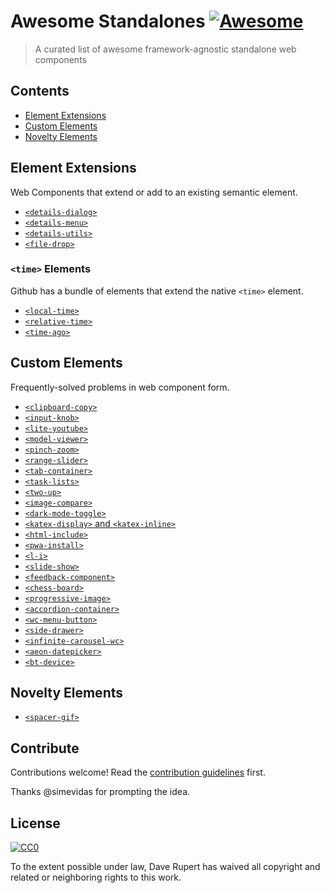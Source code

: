 # Awesome Standalones [![Awesome](https://awesome.re/badge.svg)](https://awesome.re)

> A curated list of awesome framework-agnostic standalone web components


## Contents

- [Element Extensions](#element-extensions)
- [Custom Elements](#custom-elements)
- [Novelty Elements](#novelty-elements)


## Element Extensions

Web Components that extend or add to an existing semantic element.

- [`<details-dialog>`](https://github.com/github/details-dialog-element)
- [`<details-menu>`](https://github.com/github/details-menu-element)
- [`<details-utils>`](https://github.com/zachleat/details-utils)
- [`<file-drop>`](https://github.com/GoogleChromeLabs/file-drop)


### `<time>` Elements

Github has a bundle of elements that extend the native `<time>` element.

- [`<local-time>`](https://github.com/github/time-elements)
- [`<relative-time>`](https://github.com/github/time-elements)
- [`<time-ago>`](https://github.com/github/time-elements)

## Custom Elements

Frequently-solved problems in web component form.

- [`<clipboard-copy>`](https://github.com/github/clipboard-copy-element)
- [`<input-knob>`](https://github.com/GoogleChromeLabs/input-knob)
- [`<lite-youtube>`](https://github.com/paulirish/lite-youtube-embed)
- [`<model-viewer>`](https://github.com/GoogleWebComponents/model-viewer)
- [`<pinch-zoom>`](https://github.com/GoogleChromeLabs/pinch-zoom)
- [`<range-slider>`](https://github.com/andreruffert/range-slider-element)
- [`<tab-container>`](https://github.com/github/tab-container-element)
- [`<task-lists>`](https://github.com/github/task-lists-element)
- [`<two-up>`](https://github.com/GoogleChromeLabs/two-up)
- [`<image-compare>`](https://image-compare-component.netlify.app/)
- [`<dark-mode-toggle>`](https://github.com/GoogleChromeLabs/dark-mode-toggle)
- [`<katex-display>` and `<katex-inline>`](https://www.npmjs.com/package/katex-elements)
- [`<html-include>`](https://www.npmjs.com/package//html-include-element)
- [`<pwa-install>`](https://github.com/pwa-builder/pwa-install)
- [`<l-i>`](https://github.com/lekoala/last-icon)
- [`<slide-show>`](https://stephen.band/slide-show/)
- [`<feedback-component>`](https://github.com/RamseyInHouse/feedback-component)
- [`<chess-board>`](https://justinfagnani.github.io/chessboard-element/)
- [`<progressive-image>`](https://github.com/andreruffert/progressive-image-element)
- [`<accordion-container>`](https://github.com/levimcg/accordion-container-element)
- [`<wc-menu-button>`](https://github.com/wes566/wc-menu-button)
- [`<side-drawer>`](https://github.com/wes566/side-drawer)
- [`<infinite-carousel-wc>`](https://github.com/wes566/infinite-carousel-wc)
- [`<aeon-datepicker>`](https://github.com/lamplightdev/aeon)
- [`<bt-device>`](https://github.com/mattdsteele/bt-device)

## Novelty Elements

- [`<spacer-gif>`](https://github.com/erikkroes/spacer-gif)

## Contribute

Contributions welcome! Read the [contribution guidelines](contributing.md) first.

Thanks @simevidas for prompting the idea.

## License

[![CC0](https://mirrors.creativecommons.org/presskit/buttons/88x31/svg/cc-zero.svg)](https://creativecommons.org/publicdomain/zero/1.0)

To the extent possible under law, Dave Rupert has waived all copyright and
related or neighboring rights to this work.
